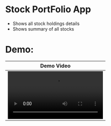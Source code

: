 # Stock PortFolio App
- Shows all stock holdings details
- Shows summary of all stocks
# Demo:
| Demo Video |
| -- |
| <Video src = https://github.com/user-attachments/assets/1c4c034c-aea6-4db2-a5d9-48ca09ce12d2 />|
